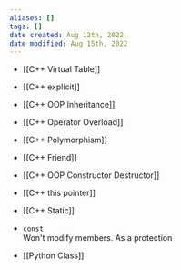 ```yaml
---
aliases: []
tags: []
date created: Aug 12th, 2022
date modified: Aug 15th, 2022
---
```

- [[C++ Virtual Table]]
- [[C++ explicit]]
- [[C++ OOP Inheritance]]
- [[C++ Operator Overload]]
- [[C++ Polymorphism]]
- [[C++ Friend]]
- [[C++ OOP Constructor Destructor]]
- [[C++ this pointer]]
- [[C++ Static]]

- `const`  
Won't modify members. As a protection


- [[Python Class]]